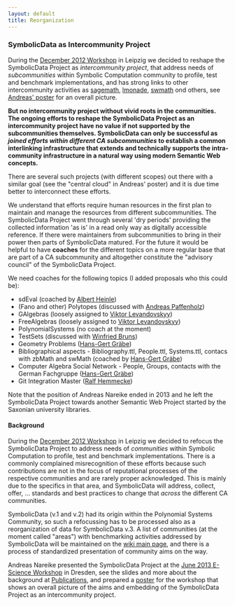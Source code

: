 ```yaml
---
layout: default
title: Reorganization
---
```


### SymbolicData as Intercommunity Project

During the [December 2012 Workshop](Events.2012-12 "wikilink") in Leipzig we decided to reshape the SymbolicData Project as *intercommunity project*, that address needs of *subcommunities* within Symbolic Computation community to profile, test and benchmark implementations, and has strong links to other intercommunity activities as [sagemath](http://sagemath.org/), [lmonade](http://www.lmona.de/), [swmath](http://www.swmath.org/) ond others, see [Andreas' poster](http://symbolicdata.org/Uploads/overview-poster.pdf) for an overall picture.

  
**But no intercommunity project without vivid roots in the communities. The ongoing efforts to reshape the SymbolicData Project as an intercommunity project have no value if not supported by the subcommunities themselves. SymbolicData can only be successful as *joined efforts within different CA subcommunities* to establish a common interlinking infrastructure that extends and technically supports the intra-community infrastructure in a natural way using modern Semantic Web concepts.**

There are several such projects (with different scopes) out there with a similar goal (see the "central cloud" in Andreas' poster) and it is due time better to interconnect these efforts.

We understand that efforts require human resources in the first plan to maintain and manage the resources from different subcommunities. The SymbolicData Project went through several 'dry periods' providing the collected information 'as is' in a read only way as digitally accessible reference. If there were maintainers from subcommunities to bring in their power then parts of SymbolicData matured. For the future it would be helpful to have **coaches** for the different topics on a more regular base that are part of a CA subcommunity and altogether constitute the "advisory council" of the SymbolicData Project.

We need coaches for the following topics (I added proposals who this could be):

-   sdEval (coached by [Albert Heinle](http://symbolicdata.org/Data/People/Heinle_A))
-   (Fano and other) Polytopes (discussed with [Andreas Paffenholz](http://symbolicdata.org/Data/People/Paffenholz_A))
-   GAlgebras (loosely assigned to [Viktor Levandovskyy](http://symbolicdata.org/Data/People/Levandovskyy_V))
-   FreeAlgebras (loosely assigned to [Viktor Levandovskyy](http://symbolicdata.org/Data/People/Levandovskyy_V))
-   PolynomialSystems (no coach at the moment)
-   TestSets (discussed with [Winfried Bruns](http://symbolicdata.org/Data/People/Bruns_W))
-   Geometry Problems ([Hans-Gert Gräbe](http://symbolicdata.org/Data/People/Graebe_HG))
-   Bibliographical aspects - Bibliography.ttl, People.ttl, Systems.ttl, contacs with zbMath and swMath (coached by [Hans-Gert Gräbe](http://symbolicdata.org/Data/People/Graebe_HG))
-   Computer Algebra Social Network - People, Groups, contacts with the German Fachgruppe ([Hans-Gert Gräbe](http://symbolicdata.org/Data/People/Graebe_HG))
-   Git Integration Master ([Ralf Hemmecke](http://symbolicdata.org/Data/People/Hemmecke_Ralf))

Note that the position of Andreas Nareike ended in 2013 and he left the SymbolicData Project towards another Semantic Web Project started by the Saxonian university libraries.

#### Background

During the [December 2012 Workshop](Events.2012-12 "wikilink") in Leipzig we decided to refocus the SymbolicData Project to address needs of *communities* within Symbolic Computation to profile, test and benchmark implementations. There is a commonly complained misrecognition of these efforts because such contributions are not in the focus of reputational processes of the respective communities and are rarely proper acknowledged. This is mainly due to the specifics in that area, and SymbolicData will address, collect, offer, ... standards and best practices to change that *across* the different CA communities.

SymbolicData (v.1 and v.2) had its origin within the Polynomial Systems Community, so such a refocussing has to be processed also as a reorganization of data for SymbolicData v.3. A list of communities (at the moment called "areas") with benchmarking activities addressed by SymbolicData will be maintained on the [wiki main page](Main_Page "wikilink"), and there is a process of standardized presentation of community aims on the way.

Andreas Nareike presented the SymbolicData Project at the [June 2013 E-Science Workshop](http://www.escience-sachsen.de/?p=1382) in Dresden, see the slides and more about the background at [Publications](Publications "wikilink"), and prepared a [poster](http://symbolicdata.org/Webseiten/overview-poster.pdf) for the workshop that shows an overall picture of the aims and embedding of the SymbolicData Project as an intercommunity project.
